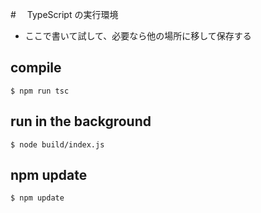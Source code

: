 #　 TypeScript の実行環境

- ここで書いて試して、必要なら他の場所に移して保存する

## compile

`$ npm run tsc`

## run in the background

`$ node build/index.js`

## npm update

`$ npm update`
